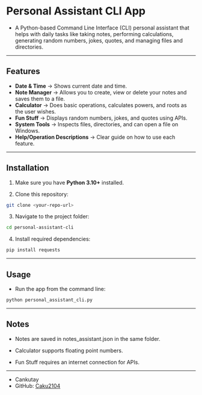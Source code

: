 #   Personal Assistant CLI App

- A Python-based Command Line Interface (CLI) personal assistant that helps with daily tasks like taking notes, performing calculations, generating random numbers, jokes, quotes, and managing files and directories.

---

## Features

- **Date & Time** -> Shows current date and time.
- **Note Manager** -> Allows you to create, view or delete your notes and saves them to a file.
- **Calculator** -> Does basic operations, calculates powers, and roots as the user wishes.
- **Fun Stuff** -> Displays random numbers, jokes, and quotes using APIs. 
- **System Tools** -> Inspects files, directories, and can open a file on Windows.
- **Help/Operation Descriptions** -> Clear guide on how to use each feature.

---

## Installation

1. Make sure you have **Python 3.10+** installed.

2. Clone this repository:

```bash
git clone <your-repo-url>
```

3. Navigate to the project folder:

```bash
cd personal-assistant-cli
```

4. Install required dependencies:

```bash
pip install requests
```

---

## Usage

- Run the app from the command line:

```bash
python personal_assistant_cli.py
```

---

## Notes

- Notes are saved in notes_assistant.json in the same folder.

- Calculator supports floating point numbers.

- Fun Stuff requires an internet connection for APIs.

--- 

- Cankutay
- GitHub: [Caku2104](https://github.com/Caku2104)